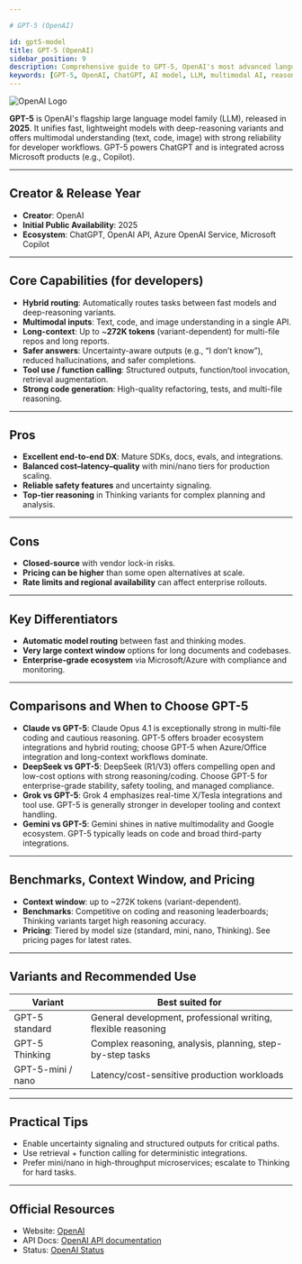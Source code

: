 ```yaml
---

# GPT-5 (OpenAI)

id: gpt5-model
title: GPT-5 (OpenAI)
sidebar_position: 9
description: Comprehensive guide to GPT-5, OpenAI's most advanced language model with multimodal capabilities, deep reasoning, and Microsoft ecosystem integration
keywords: [GPT-5, OpenAI, ChatGPT, AI model, LLM, multimodal AI, reasoning model, Microsoft Copilot, code generation, Azure OpenAI]
---
```



<img src="/img/artificial-intelligence/models/openai.svg" alt="OpenAI Logo" class="ai-logo logo-openai" />

**GPT-5** is OpenAI's flagship large language model family (LLM), released in **2025**. It unifies fast, lightweight models with deep-reasoning variants and offers multimodal understanding (text, code, image) with strong reliability for developer workflows. GPT-5 powers ChatGPT and is integrated across Microsoft products (e.g., Copilot).

---

## Creator & Release Year

- **Creator**: OpenAI  
- **Initial Public Availability**: 2025  
- **Ecosystem**: ChatGPT, OpenAI API, Azure OpenAI Service, Microsoft Copilot

---

## Core Capabilities (for developers)

- **Hybrid routing**: Automatically routes tasks between fast models and deep-reasoning variants.  
- **Multimodal inputs**: Text, code, and image understanding in a single API.  
- **Long-context**: Up to ~**272K tokens** (variant-dependent) for multi-file repos and long reports.  
- **Safer answers**: Uncertainty-aware outputs (e.g., “I don’t know”), reduced hallucinations, and safer completions.  
- **Tool use / function calling**: Structured outputs, function/tool invocation, retrieval augmentation.  
- **Strong code generation**: High-quality refactoring, tests, and multi-file reasoning.

---

## Pros

- **Excellent end-to-end DX**: Mature SDKs, docs, evals, and integrations.  
- **Balanced cost–latency–quality** with mini/nano tiers for production scaling.  
- **Reliable safety features** and uncertainty signaling.  
- **Top-tier reasoning** in Thinking variants for complex planning and analysis.

---

## Cons

- **Closed-source** with vendor lock-in risks.  
- **Pricing can be higher** than some open alternatives at scale.  
- **Rate limits and regional availability** can affect enterprise rollouts.

---

## Key Differentiators

- **Automatic model routing** between fast and thinking modes.  
- **Very large context window** options for long documents and codebases.  
- **Enterprise-grade ecosystem** via Microsoft/Azure with compliance and monitoring.

---

## Comparisons and When to Choose GPT-5

- **Claude vs GPT-5**: Claude Opus 4.1 is exceptionally strong in multi-file coding and cautious reasoning. GPT-5 offers broader ecosystem integrations and hybrid routing; choose GPT-5 when Azure/Office integration and long-context workflows dominate.  
- **DeepSeek vs GPT-5**: DeepSeek (R1/V3) offers compelling open and low-cost options with strong reasoning/coding. Choose GPT-5 for enterprise-grade stability, safety tooling, and managed compliance.  
- **Grok vs GPT-5**: Grok 4 emphasizes real-time X/Tesla integrations and tool use. GPT-5 is generally stronger in developer tooling and context handling.  
- **Gemini vs GPT-5**: Gemini shines in native multimodality and Google ecosystem. GPT-5 typically leads on code and broad third-party integrations.

---

## Benchmarks, Context Window, and Pricing

- **Context window**: up to ~272K tokens (variant-dependent).  
- **Benchmarks**: Competitive on coding and reasoning leaderboards; Thinking variants target high reasoning accuracy.  
- **Pricing**: Tiered by model size (standard, mini, nano, Thinking). See pricing pages for latest rates.  

---

## Variants and Recommended Use

| Variant | Best suited for |
|---|---|
| GPT-5 standard | General development, professional writing, flexible reasoning |
| GPT-5 Thinking | Complex reasoning, analysis, planning, step-by-step tasks |
| GPT-5-mini / nano | Latency/cost-sensitive production workloads |

---

## Practical Tips

- Enable uncertainty signaling and structured outputs for critical paths.  
- Use retrieval + function calling for deterministic integrations.  
- Prefer mini/nano in high-throughput microservices; escalate to Thinking for hard tasks.

---

## Official Resources

- Website: [OpenAI](https://openai.com)  
- API Docs: [OpenAI API documentation](https://platform.openai.com/docs)  
- Status: [OpenAI Status](https://status.openai.com)

